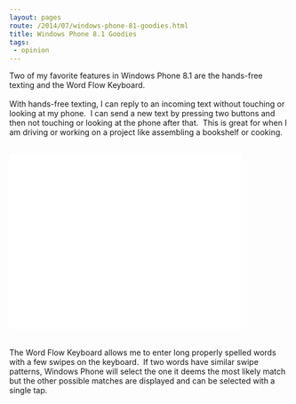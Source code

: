```yaml
---
layout: pages
route: /2014/07/windows-phone-81-goodies.html
title: Windows Phone 8.1 Goodies
tags:
 - opinion
---
```

Two of my favorite features in Windows Phone 8.1 are the hands-free texting and the Word Flow Keyboard.<br />
<br />
With hands-free texting, I can reply to an incoming text without touching or looking at my phone. &nbsp;I can send a new text by pressing two buttons and then not touching or looking at the phone after that. &nbsp;This is great for when I am driving or working on a project like assembling a bookshelf or cooking.<br />
<br />
<iframe allowfullscreen="" frameborder="0" height="315" src="//www.youtube.com/embed/6BuRBf_aQ-w" width="420"></iframe>

<br />
<br />
<br />
The Word Flow Keyboard allows me to enter long properly spelled words with a few swipes on the keyboard. &nbsp;If two words have similar swipe patterns, Windows Phone will select the one it deems the most likely match but the other possible matches are displayed and can be selected with a single tap.<br />
<br />
